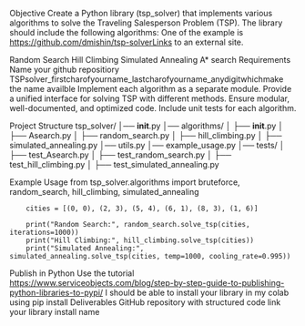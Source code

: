 Objective
Create a Python library (tsp_solver) that implements various algorithms to solve the Traveling Salesperson Problem (TSP). The library should include the following algorithms:  One of the example is https://github.com/dmishin/tsp-solverLinks to an external site. 

Random Search
Hill Climbing
Simulated Annealing
A* search
Requirements
Name your github repositiory TSPsolver_firstcharofyourname_lastcharofyourname_anydigitwhichmake the name availble
Implement each algorithm as a separate module.
Provide a unified interface for solving TSP with different methods.
Ensure modular, well-documented, and optimized code.
Include unit tests for each algorithm.

Project Structure
        tsp_solver/
        │── __init__.py
        │── algorithms/
        │   ├── __init__.py
        │   ├── Asearch.py
        │   ├── random_search.py
        │   ├── hill_climbing.py
        │   ├── simulated_annealing.py
        │── utils.py
        │── example_usage.py
        │── tests/
        │   ├── test_Asearch.py
        │   ├── test_random_search.py
        │   ├── test_hill_climbing.py
        │   ├── test_simulated_annealing.py
        
 

Example Usage
        from tsp_solver.algorithms import bruteforce, random_search, hill_climbing, simulated_annealing
        
        cities = [(0, 0), (2, 3), (5, 4), (6, 1), (8, 3), (1, 6)]
        
        print("Random Search:", random_search.solve_tsp(cities, iterations=1000))
        print("Hill Climbing:", hill_climbing.solve_tsp(cities))
        print("Simulated Annealing:", simulated_annealing.solve_tsp(cities, temp=1000, cooling_rate=0.995))
        
Publish in Python
Use the tutorial https://www.serviceobjects.com/blog/step-by-step-guide-to-publishing-python-libraries-to-pypi/
I should be able to install your library in my colab using pip install
Deliverables
GitHub repository with structured code link
your library install name
